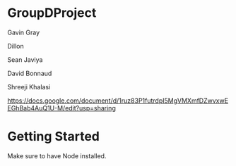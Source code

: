 # GroupDProject

Gavin Gray

Dillon

Sean Javiya

David Bonnaud

Shreeji Khalasi

https://docs.google.com/document/d/1ruz83P1futrdpI5MgVMXmfDZwvxwEEGhBab4AuQ1U-M/edit?usp=sharing


# Getting Started

Make sure to have Node installed.




